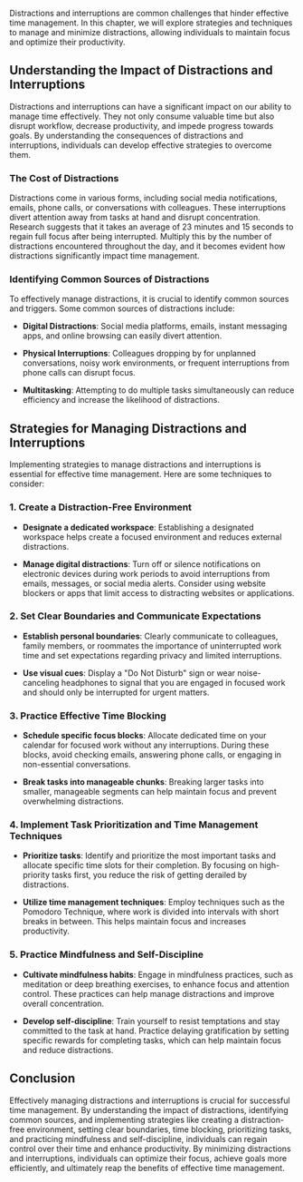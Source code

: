 
Distractions and interruptions are common challenges that hinder effective time management. In this chapter, we will explore strategies and techniques to manage and minimize distractions, allowing individuals to maintain focus and optimize their productivity.

Understanding the Impact of Distractions and Interruptions
----------------------------------------------------------

Distractions and interruptions can have a significant impact on our ability to manage time effectively. They not only consume valuable time but also disrupt workflow, decrease productivity, and impede progress towards goals. By understanding the consequences of distractions and interruptions, individuals can develop effective strategies to overcome them.

### The Cost of Distractions

Distractions come in various forms, including social media notifications, emails, phone calls, or conversations with colleagues. These interruptions divert attention away from tasks at hand and disrupt concentration. Research suggests that it takes an average of 23 minutes and 15 seconds to regain full focus after being interrupted. Multiply this by the number of distractions encountered throughout the day, and it becomes evident how distractions significantly impact time management.

### Identifying Common Sources of Distractions

To effectively manage distractions, it is crucial to identify common sources and triggers. Some common sources of distractions include:

* **Digital Distractions**: Social media platforms, emails, instant messaging apps, and online browsing can easily divert attention.

* **Physical Interruptions**: Colleagues dropping by for unplanned conversations, noisy work environments, or frequent interruptions from phone calls can disrupt focus.

* **Multitasking**: Attempting to do multiple tasks simultaneously can reduce efficiency and increase the likelihood of distractions.

Strategies for Managing Distractions and Interruptions
------------------------------------------------------

Implementing strategies to manage distractions and interruptions is essential for effective time management. Here are some techniques to consider:

### 1. **Create a Distraction-Free Environment**

* **Designate a dedicated workspace**: Establishing a designated workspace helps create a focused environment and reduces external distractions.

* **Manage digital distractions**: Turn off or silence notifications on electronic devices during work periods to avoid interruptions from emails, messages, or social media alerts. Consider using website blockers or apps that limit access to distracting websites or applications.

### 2. **Set Clear Boundaries and Communicate Expectations**

* **Establish personal boundaries**: Clearly communicate to colleagues, family members, or roommates the importance of uninterrupted work time and set expectations regarding privacy and limited interruptions.

* **Use visual cues**: Display a "Do Not Disturb" sign or wear noise-canceling headphones to signal that you are engaged in focused work and should only be interrupted for urgent matters.

### 3. **Practice Effective Time Blocking**

* **Schedule specific focus blocks**: Allocate dedicated time on your calendar for focused work without any interruptions. During these blocks, avoid checking emails, answering phone calls, or engaging in non-essential conversations.

* **Break tasks into manageable chunks**: Breaking larger tasks into smaller, manageable segments can help maintain focus and prevent overwhelming distractions.

### 4. **Implement Task Prioritization and Time Management Techniques**

* **Prioritize tasks**: Identify and prioritize the most important tasks and allocate specific time slots for their completion. By focusing on high-priority tasks first, you reduce the risk of getting derailed by distractions.

* **Utilize time management techniques**: Employ techniques such as the Pomodoro Technique, where work is divided into intervals with short breaks in between. This helps maintain focus and increases productivity.

### 5. **Practice Mindfulness and Self-Discipline**

* **Cultivate mindfulness habits**: Engage in mindfulness practices, such as meditation or deep breathing exercises, to enhance focus and attention control. These practices can help manage distractions and improve overall concentration.

* **Develop self-discipline**: Train yourself to resist temptations and stay committed to the task at hand. Practice delaying gratification by setting specific rewards for completing tasks, which can help maintain focus and reduce distractions.

Conclusion
----------

Effectively managing distractions and interruptions is crucial for successful time management. By understanding the impact of distractions, identifying common sources, and implementing strategies like creating a distraction-free environment, setting clear boundaries, time blocking, prioritizing tasks, and practicing mindfulness and self-discipline, individuals can regain control over their time and enhance productivity. By minimizing distractions and interruptions, individuals can optimize their focus, achieve goals more efficiently, and ultimately reap the benefits of effective time management.
